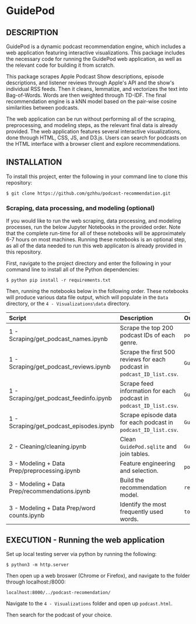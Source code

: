 # GuidePod

## DESCRIPTION

GuidePod is a dynamic podcast recommendation engine, which includes a web application featuring interactive visualizations. This package includes the necessary code for running the GuidePod web application, as well as the relevant code for building it from scratch. 

This package scrapes Apple Podcast Show descriptions, episode descriptions, and listener reviews through Apple's API and the show's individual RSS feeds. Then it cleans, lemmatize, and vectorizes the text into Bag-of-Words. Words are then weighted through TD-IDF. The final recommendation engine is a kNN model based on the pair-wise cosine similarities between podcasts.

The web application can be run without performing all of the scraping, preprocessing, and modeling steps, as the relevant final data is already provided. The web application features several interactive visualizations, done through HTML, CSS, JS, and D3.js. Users can search for podcasts on the HTML interface with a browser client and explore recommendations.

## INSTALLATION

To install this project, enter the following in your command line to clone this repository:

`$ git clone https://github.com/gzhhu/podcast-recommendation.git`

### Scraping, data processing, and modeling (optional)

If you would like to run the web scraping, data processing, and modeling processes, run the below Jupyter Notebooks in the provided order. Note that the complete run-time for all of these notebooks will be approximately 6-7 hours on most machines. Running these notebooks is an optional step, as all of the data needed to run this web applicaton is already provided in this repository.

First, navigate to the project directory and enter the following in your command line to install all of the Python dependencies: 

`$ python pip install -r requirements.txt `

Then, running the notebooks below in the following order. These notebooks will produce various data file output, which will populate in the `Data` directory, or the `4 - Visualizations\data` directory.

Script | Description | Output
:----- | :---- | :------
1 - Scraping/get_podcast_names.ipynb   | Scrape the top 200 podcast IDs of each genre. | `podcast_ID_list.csv`
1 - Scraping/get_podcast_reviews.ipynb   | Scrape the first 500 reviews for each podcast in `podcast_ID_list.csv`. | `GuidePod.sqlite`
1 - Scraping/get_podcast_feedinfo.ipynb   | Scrape feed information for each podcast in `podcast_ID_list.csv`. | `GuidePod.sqlite`
1 - Scraping/get_podcast_episodes.ipynb   | Scrape episode data for each podcast in `podcast_ID_list.csv`. | `GuidePod.sqlite`
2 - Cleaning/cleaning.ipynb   | Clean `GuidePod.sqlite` and join tables. | `GuidePod_clean.sqlite`
3 - Modeling + Data Prep/preprocessing.ipynb   | Feature engineering and selection. | `podcast.csv`
3 - Modeling + Data Prep/recommendations.ipynb   | Build the recommendation model. | `recommendations_top10.json`
3 - Modeling + Data Prep/word counts.ipynb   | Identify the most frequently used words. | `top100_words.json`

## EXECUTION - Running the web application

Set up local testing server via python by running the following:

`$ python3 -m http.server`

Then open up a web broswer (Chrome or Firefox), and navigate to the folder through localhost:/8000:

`localhost:8000/../podcast-recomendation/`

Navigate to the `4 - Visualizations` folder and open up `podcast.html`.

Then search for the podcast of your choice.
